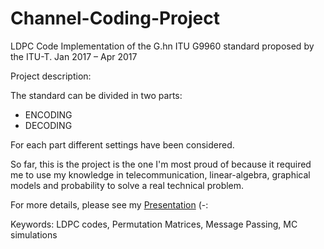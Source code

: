 # Channel-Coding-Project

LDPC Code Implementation of the G.hn ITU G9960 standard proposed by the ITU-T.
Jan 2017 – Apr 2017

Project description:

The standard can be divided in two parts:

 - ENCODING 
 - DECODING
 
For each part different settings have been considered. 

So far, this is the project is the one I'm most proud of because it required me to use my knowledge in telecommunication, 
linear-algebra, graphical models and probability to solve a real technical problem.

For more details, please see my [Presentation](docs/Presentation_CC.pdf) (-:

Keywords: LDPC codes, Permutation Matrices, Message Passing, MC simulations

